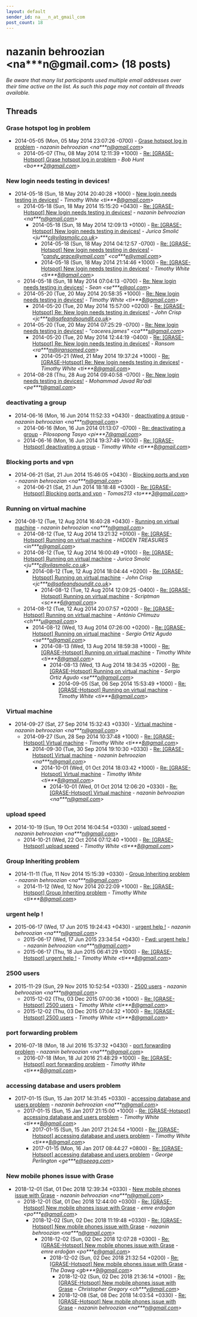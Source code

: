 ```yaml
---
layout: default
sender_id: na___n_at_gmail_com
post_count: 18
---
```


# nazanin behroozian <na***n<span>@</span>gmail.com> (18 posts)

_Be aware that many list participants used multiple email addresses over their time active on the list. As such this page may not contain all threads available._

## Threads

### Grase hotspot log in problem
+ 2014-05-05 (Mon, 05 May 2014 23:07:26 -0700) - [Grase hotspot log in problem](/archive/2014/05/6877a1c7ba00fc1c5c3f34242c6735099d7c2d4ccf6c7ff0f8ba9667a8f0970a) - _nazanin behroozian \<na***n@gmail.com\>_
  + 2014-05-07 (Thu, 08 May 2014 12:11:39 +1000) - [Re: [GRASE-Hotspot] Grase hotspot log in problem](/archive/2014/05/055522466527dfe37caba5f5e9c3e926288af3f9175162ff87557a03450cff88) - _Bob Hunt \<bo***2@gmail.com\>_

### New login needs testing in devices!
+ 2014-05-18 (Sun, 18 May 2014 20:40:28 +1000) - [New login needs testing in devices!](/archive/2014/05/f8326293307067686007bf258367926698601a8ca3294f386ebd08c30ed282d8) - _Timothy White \<ti***8@gmail.com\>_
  + 2014-05-18 (Sun, 18 May 2014 15:15:20 +0430) - [Re: [GRASE-Hotspot] New login needs testing in devices!](/archive/2014/05/0ab23c6c1515633f75b60ee3e98210071c03ab2ca00bb54534437a75e5e1b52c) - _nazanin behroozian \<na***n@gmail.com\>_
    + 2014-05-18 (Sun, 18 May 2014 12:09:13 +0100) - [Re: [GRASE-Hotspot] New login needs testing in devices!](/archive/2014/05/851df02cab23a4a7a16f875df10926fb0c711b0d9661828c4c22482e400de7d9) - _Jurica Smolić \<ju***c@vilasmolic.co.uk\>_
      + 2014-05-18 (Sun, 18 May 2014 04:12:57 -0700) - [Re: [GRASE-Hotspot] New login needs testing in devices!](/archive/2014/05/fd290665feb835f29d51c7112f69a8153ce42033fcf27166116cab815af7f06e) - _"candy_grace@ymail.com" \<ca***e@ymail.com\>_
      + 2014-05-18 (Sun, 18 May 2014 21:14:46 +1000) - [Re: [GRASE-Hotspot] New login needs testing in devices!](/archive/2014/05/31912dadbc128465a1da00d879cece1c07581d5153d0f0cbc18c73266482f12d) - _Timothy White \<ti***8@gmail.com\>_
  + 2014-05-18 (Sun, 18 May 2014 07:04:13 -0700) - [Re: New login needs testing in devices!](/archive/2014/05/1caeba3bb8ae9cea268ee81aade8759c7ee993d21085a662bb368d80d355ad34) - _Sean \<se***e@aol.com\>_
  + 2014-05-20 (Tue, 20 May 2014 20:58:35 +1000) - [Re: New login needs testing in devices!](/archive/2014/05/b73e1492b67b19d4fa8146c2f141e908fa11a4909a21f9e90c25dc07daae8e7b) - _Timothy White \<ti***8@gmail.com\>_
    + 2014-05-20 (Tue, 20 May 2014 15:57:00 +0200) - [Re: [GRASE-Hotspot] Re: New login needs testing in devices!](/archive/2014/05/746584336e9c1279109d1413571396a1b04f5eaacae4e9b5a7fa597ee4c3408f) - _John Crisp \<jc***p@safeandsoundit.co.uk\>_
  + 2014-05-20 (Tue, 20 May 2014 07:25:29 -0700) - [Re: New login needs testing in devices!](/archive/2014/05/573ba11288b7f80fc89737e6d4a937de9ea22f34069146c3aeb20384bcb59f51) - _"caceres.james" \<ca***s@gmail.com\>_
    + 2014-05-20 (Tue, 20 May 2014 12:44:19 -0400) - [Re: [GRASE-Hotspot] Re: New login needs testing in devices!](/archive/2014/05/2b47c4ce90ba6ce871f4608756356dc466fa1dc45e101a8995a19f5d9264a039) - _Ransom \<ra***m@jransomed.com\>_
      + 2014-05-21 (Wed, 21 May 2014 19:37:24 +1000) - [Re: [GRASE-Hotspot] Re: New login needs testing in devices!](/archive/2014/05/fb645c096d79d22147a5e8a98032e8a51b51a5632b65b8f99bf78d2b8de4ad8d) - _Timothy White \<ti***8@gmail.com\>_
  + 2014-08-28 (Thu, 28 Aug 2014 09:40:58 -0700) - [Re: New login needs testing in devices!](/archive/2014/08/7b4ce8deb28686df0829a605e86e483864e067d3f9a730be6aa1b400aaeacd88) - _Mohammad Javad Ra'adi \<pe***t@gmail.com\>_

### deactivating a group
+ 2014-06-16 (Mon, 16 Jun 2014 11:52:33 +0430) - [deactivating a group](/archive/2014/06/b98614a167a14fa3a06ea95c5edf388233ead8b22c41e7266867af07def87a7d) - _nazanin behroozian \<na***n@gmail.com\>_
  + 2014-06-16 (Mon, 16 Jun 2014 01:13:07 -0700) - [Re: deactivating a group](/archive/2014/06/7c268dfe7b75fe8068b5a36014af0ed2df30c00fe1fee208ff07fddc5a8ccb7e) - _Pilosopong Tasyo \<pi***7@gmail.com\>_
  + 2014-06-16 (Mon, 16 Jun 2014 19:37:49 +1000) - [Re: [GRASE-Hotspot] deactivating a group](/archive/2014/06/03083070176ff65ae29f6d1fa5ad7aabce2895311d3eadebb496afc9851686fb) - _Timothy White \<ti***8@gmail.com\>_

### Blocking ports and vpn
+ 2014-06-21 (Sat, 21 Jun 2014 15:46:05 +0430) - [Blocking ports and vpn](/archive/2014/06/980fab560318d7a78b6accc9a7ae9917e376d54c30697834d9e5e350ae1ac1b2) - _nazanin behroozian \<na***n@gmail.com\>_
  + 2014-06-21 (Sat, 21 Jun 2014 18:18:48 +0300) - [Re: [GRASE-Hotspot] Blocking ports and vpn](/archive/2014/06/c1992c8b5f1aac2ef8946599650b1d00d59ba8e1dea00da684770a456d0a76af) - _Tomas213 \<to***3@gmail.com\>_

### Running on virtual machine
+ 2014-08-12 (Tue, 12 Aug 2014 16:40:28 +0430) - [Running on virtual machine](/archive/2014/08/1d8a5d458fcea38c0093b8f45235b66eb836383f44958fdd9cf1cfa5eb7d4f16) - _nazanin behroozian \<na***n@gmail.com\>_
  + 2014-08-12 (Tue, 12 Aug 2014 13:21:32 +0100) - [Re: [GRASE-Hotspot] Running on virtual machine](/archive/2014/08/29a7ec06f13b8db7365415587de3d69d9954b0d3f0e3ac7fc28a1ab5ce8163a3) - _HIDDEN TREASURES \<in***e@gmail.com\>_
  + 2014-08-12 (Tue, 12 Aug 2014 16:00:49 +0100) - [Re: [GRASE-Hotspot] Running on virtual machine](/archive/2014/08/2c9641f9dd5d24e77554ef7c40149d8aa1b9bb667064cb65a940f419e395b3f1) - _Jurica Smolić \<ju***c@vilasmolic.co.uk\>_
    + 2014-08-12 (Tue, 12 Aug 2014 18:04:44 +0200) - [Re: [GRASE-Hotspot] Running on virtual machine](/archive/2014/08/b57a03c0c4e67d2b64a43f2de3c025f4fcc4151ed3c0ba1d8c1673b1eb9cf4b7) - _John Crisp \<jc***p@safeandsoundit.co.uk\>_
      + 2014-08-12 (Tue, 12 Aug 2014 12:09:25 -0400) - [Re: [GRASE-Hotspot] Running on virtual machine](/archive/2014/08/01929c0af2ed272b052aefa2acb9861f2208a15dcc36b229f9d68e77a3787d28) - _Scriptman \<sc***6@gmail.com\>_
  + 2014-08-12 (Tue, 12 Aug 2014 20:07:57 +0200) - [Re: [GRASE-Hotspot] Running on virtual machine](/archive/2014/08/a4da9deb7affbbddceb2971db71c160217808cc5d58d30d742fa565bb5638d1d) - _António CHimuzu \<ch***u@gmail.com\>_
    + 2014-08-12 (Wed, 13 Aug 2014 07:26:00 +0200) - [Re: [GRASE-Hotspot] Running on virtual machine](/archive/2014/08/3c2b8023b22c8b42c968eb963ec0807d80a765b8ed7a9589909d0063c9a85a2d) - _Sergio Ortiz Agudo \<se***o@gmail.com\>_
      + 2014-08-13 (Wed, 13 Aug 2014 18:59:38 +1000) - [Re: [GRASE-Hotspot] Running on virtual machine](/archive/2014/08/03bbb1a8f7a3238e91d5cac551d580a747b939cb4a444a559ae6ade5468a51e0) - _Timothy White \<ti***8@gmail.com\>_
        + 2014-08-13 (Wed, 13 Aug 2014 18:34:35 +0200) - [Re: [GRASE-Hotspot] Running on virtual machine](/archive/2014/08/5d897c8c7dbd1e6c8e667bfedc261424111d8dae54a5754ce868d749073895bd) - _Sergio Ortiz Agudo \<se***o@gmail.com\>_
          + 2014-09-05 (Sat, 06 Sep 2014 15:53:49 +1000) - [Re: [GRASE-Hotspot] Running on virtual machine](/archive/2014/09/860b5cb2820fd3ec347b4ab45e44e82cfdc8c96a90ddc18da7016a25283ed8b7) - _Timothy White \<ti***8@gmail.com\>_

### Virtual machine
+ 2014-09-27 (Sat, 27 Sep 2014 15:32:43 +0330) - [Virtual machine](/archive/2014/09/085918227d9ae160b2165a62c46e4f9791427ecbf1b367c6ce430f30c7de88ee) - _nazanin behroozian \<na***n@gmail.com\>_
  + 2014-09-27 (Sun, 28 Sep 2014 10:37:48 +1000) - [Re: [GRASE-Hotspot] Virtual machine](/archive/2014/09/3831b7790d283c2187bb7b3980affe17e796f8ebe7b8be88336ed71d39d7e586) - _Timothy White \<ti***8@gmail.com\>_
    + 2014-09-30 (Tue, 30 Sep 2014 19:10:30 +0330) - [Re: [GRASE-Hotspot] Virtual machine](/archive/2014/09/88d94342d900766bfcd84a6c392714b8a3ef6c84e8b46e0637fc2855713a661c) - _nazanin behroozian \<na***n@gmail.com\>_
      + 2014-10-01 (Wed, 01 Oct 2014 18:03:42 +1000) - [Re: [GRASE-Hotspot] Virtual machine](/archive/2014/10/6c7ba96ca3d28cede06198b8cf6fe816f5b81ae8d785634f09c4f2849bc7a7ac) - _Timothy White \<ti***8@gmail.com\>_
        + 2014-10-01 (Wed, 01 Oct 2014 12:06:20 +0330) - [Re: [GRASE-Hotspot] Virtual machine](/archive/2014/10/d6bac26d145f13968047c6a5f9bac1cbf40ff18605c4aeaf594ad066793a50ef) - _nazanin behroozian \<na***n@gmail.com\>_

### upload speed
+ 2014-10-19 (Sun, 19 Oct 2014 16:04:54 +0330) - [upload speed](/archive/2014/10/5be8a220edc55ff3e61c250c5c0fbac0862fb405492338f1903547a626161df0) - _nazanin behroozian \<na***n@gmail.com\>_
  + 2014-10-21 (Wed, 22 Oct 2014 07:12:40 +1000) - [Re: [GRASE-Hotspot] upload speed](/archive/2014/10/2a851217a0b7688dd9a9aad9fd88b49da39ff902fb56cd3243d9b6f18115600d) - _Timothy White \<ti***8@gmail.com\>_

### Group Inheriting problem
+ 2014-11-11 (Tue, 11 Nov 2014 15:15:39 +0330) - [Group Inheriting problem](/archive/2014/11/93007fc01b0e8624608ec9e5ba8040427907029438ba0dcfa3f430a2ea685c9f) - _nazanin behroozian \<na***n@gmail.com\>_
  + 2014-11-12 (Wed, 12 Nov 2014 20:22:09 +1000) - [Re: [GRASE-Hotspot] Group Inheriting problem](/archive/2014/11/e2b47df5ac14930fe3e9a4b1832721b7cea2528b5beae5a9efb1c9eb3173ac12) - _Timothy White \<ti***8@gmail.com\>_

### urgent help !
+ 2015-06-17 (Wed, 17 Jun 2015 19:24:43 +0430) - [urgent help !](/archive/2015/06/b9daa9f277bce46bad8520515073b915fb796bc4ac074f91ae0ac3cb1615e0cf) - _nazanin behroozian \<na***n@gmail.com\>_
  + 2015-06-17 (Wed, 17 Jun 2015 23:34:54 +0430) - [Fwd: urgent help !](/archive/2015/06/55fe2dd34c0564e6942473fae213d8ab7da5e33273872b311ddb2cb3ef5a61ff) - _nazanin behroozian \<na***n@gmail.com\>_
  + 2015-06-17 (Thu, 18 Jun 2015 06:41:29 +1000) - [Re: [GRASE-Hotspot] urgent help !](/archive/2015/06/c4df901df545ce3642c42599a2d625642c857c5451bd50c9ff7b4171ca4f4c66) - _Timothy White \<ti***8@gmail.com\>_

### 2500 users
+ 2015-11-29 (Sun, 29 Nov 2015 10:52:54 +0330) - [2500 users](/archive/2015/11/ac95e27b59c287d49d67018205bd78c5766a104b2cbf5ceeceb46fb28d9028eb) - _nazanin behroozian \<na***n@gmail.com\>_
  + 2015-12-02 (Thu, 03 Dec 2015 07:00:36 +1000) - [Re: [GRASE-Hotspot] 2500 users](/archive/2015/12/4da04902ae7a8e0b834dcddde09795f01f51ebb195cddce862b52c167c13a19a) - _Timothy White \<ti***8@gmail.com\>_
  + 2015-12-02 (Thu, 03 Dec 2015 07:04:32 +1000) - [Re: [GRASE-Hotspot] 2500 users](/archive/2015/12/504fe2ef5cddf69c6606e574d0af4e6b14b6630bc025781de573dcb43078e713) - _Timothy White \<ti***8@gmail.com\>_

### port forwarding problem
+ 2016-07-18 (Mon, 18 Jul 2016 15:37:32 +0430) - [port forwarding problem](/archive/2016/07/0bd86707ef1a5c1083fd27bc3251651756e1b477246f1dcad4d981ed1d76a03e) - _nazanin behroozian \<na***n@gmail.com\>_
  + 2016-07-18 (Mon, 18 Jul 2016 21:48:29 +1000) - [Re: [GRASE-Hotspot] port forwarding problem](/archive/2016/07/731fa5a71a19ef0d2af42132f5e8915b5087aad819bec7627d1959f9964058cf) - _Timothy White \<ti***8@gmail.com\>_

### accessing database and users problem
+ 2017-01-15 (Sun, 15 Jan 2017 14:31:45 +0330) - [accessing database and users problem](/archive/2017/01/3e35b07f5993295a3865315a8f120ff293f58adf4030ad096d9b724e09e15e30) - _nazanin behroozian \<na***n@gmail.com\>_
  + 2017-01-15 (Sun, 15 Jan 2017 21:15:00 +1000) - [Re: [GRASE-Hotspot] accessing database and users problem](/archive/2017/01/21ef2c06c825e39c31244a154d6589fb7c1e28962febd796a407c75d7a2b6d09) - _Timothy White \<ti***8@gmail.com\>_
    + 2017-01-15 (Sun, 15 Jan 2017 21:24:54 +1000) - [Re: [GRASE-Hotspot] accessing database and users problem](/archive/2017/01/902bde9459dede5fb4ab6f3da288e4bf7add4b82499fd8553fe75aa98160150c) - _Timothy White \<ti***8@gmail.com\>_
    + 2017-01-15 (Mon, 16 Jan 2017 08:44:27 +0800) - [Re: [GRASE-Hotspot] accessing database and users problem](/archive/2017/01/15b130dc005876e83ba69fce13b60fe9138d339b364094ebaa565cf897669513) - _George Perlington \<ge***e@seeag.com\>_

### New mobile phones issue with Grase
+ 2018-12-01 (Sat, 01 Dec 2018 12:39:34 +0330) - [New mobile phones issue with Grase](/archive/2018/12/d2fe2a1298f7fc72b72e606abaf33af22be8e0b6da64bb66cffc77cfe118b69e) - _nazanin behroozian \<na***n@gmail.com\>_
  + 2018-12-01 (Sat, 01 Dec 2018 12:44:00 +0300) - [Re: [GRASE-Hotspot] New mobile phones issue with Grase](/archive/2018/12/15f167928d33cf58abf5e15749bb5aadd196cbc37ec47b77c60ab150c5816b26) - _emre erdoğan \<po***e@gmail.com\>_
    + 2018-12-02 (Sun, 02 Dec 2018 11:19:48 +0330) - [Re: [GRASE-Hotspot] New mobile phones issue with Grase](/archive/2018/12/b4c064eb7c62314cfb64b95b8efa503370662698202d8ad360a284c1f63bf506) - _nazanin behroozian \<na***n@gmail.com\>_
      + 2018-12-02 (Sun, 02 Dec 2018 12:07:28 +0300) - [Re: [GRASE-Hotspot] New mobile phones issue with Grase](/archive/2018/12/f67a9368da60e5e32e67a82c1f239d4ef746c04600761f745d7987941678fc86) - _emre erdoğan \<po***e@gmail.com\>_
        + 2018-12-02 (Sun, 02 Dec 2018 21:32:54 +0200) - [Re: [GRASE-Hotspot] New mobile phones issue with Grase](/archive/2018/12/b9cec56be54a20cce3bc4c7173fd486123b36b4ed93f1e9b0a667c7b751b11b2) - _The Dawg \<gb***9@gmail.com\>_
          + 2018-12-02 (Sun, 02 Dec 2018 21:36:14 +0100) - [Re: [GRASE-Hotspot] New mobile phones issue with Grase](/archive/2018/12/ba8475c2f6117990ca646afc374471fc40a10ad703a5a9523ee6e7d36062520e) - _Christopher Gregory \<ch***y@mail.com\>_
          + 2018-12-08 (Sat, 08 Dec 2018 14:03:54 +0330) - [Re: [GRASE-Hotspot] New mobile phones issue with Grase](/archive/2018/12/d0ed8c9c093426a6070056f7d60dea7c420907e2451cb87945e6474cd35d2c77) - _nazanin behroozian \<na***n@gmail.com\>_

